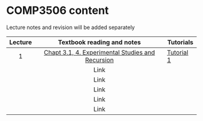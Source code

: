 # COMP3506 content

Lecture notes and revision will be added separately

| Lecture | Textbook reading and notes | Tutorials |
| :-----: | :----: | --------|
|   1     | [Chapt 3.1, 4. Experimental Studies and Recursion](textbook_wk1.html) |  [Tutorial 1](tutorial1.html)       |
|         | Link |         |
|         | Link |         |
|         | Link |         |
|         | Link |         |
|         | Link |         |
